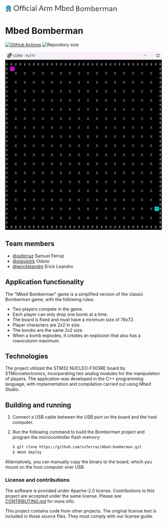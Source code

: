 ![](./resources/official_armmbed_bomberman_badge.png)
# Mbed Bomberman

[![GitHub Actions](https://github.com/ssferraz/mbed-bomberman/workflows/CI/badge.svg)](https://github.com/ssferraz/mbed-bomberman/actions) ![Repository size](https://img.shields.io/github/repo-size/ssferraz/mbed-bomberman)

![](./resources/mbed-bomberman.png)

## Team members

- [@ssferraz](https://github.com/ssferraz) Samuel Ferraz
- [@otaviotrk](https://github.com/otaviotrk) Otávio
- [@jerickleandro](https://github.com/jerickleandro) Erick Leandro

## Application functionality

The "Mbed Bomberman" game is a simplified version of the classic Bomberman game, with the following rules:

- Two players compete in the game.
- Each player can only drop one bomb at a time.
- The board is fixed and must have a minimum size of 76x72.
- Player characters are 2x2 in size.
- The bombs are the same 2x2 size.
- When a bomb explodes, it creates an explosion that also has a rowxcolumn maximum.

## Technologies

The project utilized the STM32 NUCLEO-F303RE board by STMicroelectronics, incorporating two analog modules for the manipulation of players. The application was developed in the C++ programming language, with implementation and compilation carried out using Mbed Studio.

## Building and running

1. Connect a USB cable between the USB port on the board and the host computer.
1. Run the following command to build the Bomberman project and program the microcontroller flash memory:

    ```bash
    $ git clone https://github.com/ssferraz/mbed-bomberman.git
    $ mbed deploy
    ```
    
Alternatively, you can manually copy the binary to the board, which you mount on the host computer over USB.

### License and contributions

The software is provided under Apache-2.0 license. Contributions to this project are accepted under the same license. Please see [CONTRIBUTING.md](./CONTRIBUTING.md) for more info.

This project contains code from other projects. The original license text is included in those source files. They must comply with our license guide.

